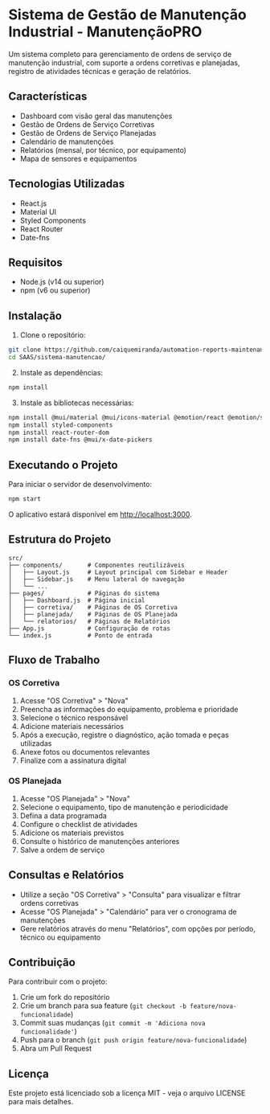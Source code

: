 # Sistema de Gestão de Manutenção Industrial - ManutençãoPRO

Um sistema completo para gerenciamento de ordens de serviço de manutenção industrial, com suporte a ordens corretivas e planejadas, registro de atividades técnicas e geração de relatórios.

## Características

- Dashboard com visão geral das manutenções
- Gestão de Ordens de Serviço Corretivas
- Gestão de Ordens de Serviço Planejadas
- Calendário de manutenções
- Relatórios (mensal, por técnico, por equipamento)
- Mapa de sensores e equipamentos

## Tecnologias Utilizadas

- React.js
- Material UI
- Styled Components
- React Router
- Date-fns

## Requisitos

- Node.js (v14 ou superior)
- npm (v6 ou superior)

## Instalação

1. Clone o repositório:

```bash
git clone https://github.com/caiquemiranda/automation-reports-maintenance
cd SAAS/sistema-manutencao/
```

2. Instale as dependências:

```bash
npm install
```

3. Instale as bibliotecas necessárias:

```bash
npm install @mui/material @mui/icons-material @emotion/react @emotion/styled
npm install styled-components
npm install react-router-dom
npm install date-fns @mui/x-date-pickers
```

## Executando o Projeto

Para iniciar o servidor de desenvolvimento:

```bash
npm start
```

O aplicativo estará disponível em [http://localhost:3000](http://localhost:3000).

## Estrutura do Projeto

```
src/
├── components/       # Componentes reutilizáveis
│   ├── Layout.js     # Layout principal com Sidebar e Header
│   ├── Sidebar.js    # Menu lateral de navegação
│   └── ...
├── pages/            # Páginas do sistema
│   ├── Dashboard.js  # Página inicial
│   ├── corretiva/    # Páginas de OS Corretiva
│   ├── planejada/    # Páginas de OS Planejada
│   └── relatorios/   # Páginas de Relatórios
├── App.js            # Configuração de rotas
└── index.js          # Ponto de entrada
```

## Fluxo de Trabalho

### OS Corretiva

1. Acesse "OS Corretiva" > "Nova"
2. Preencha as informações do equipamento, problema e prioridade
3. Selecione o técnico responsável
4. Adicione materiais necessários
5. Após a execução, registre o diagnóstico, ação tomada e peças utilizadas
6. Anexe fotos ou documentos relevantes
7. Finalize com a assinatura digital

### OS Planejada

1. Acesse "OS Planejada" > "Nova"
2. Selecione o equipamento, tipo de manutenção e periodicidade
3. Defina a data programada
4. Configure o checklist de atividades
5. Adicione os materiais previstos
6. Consulte o histórico de manutenções anteriores
7. Salve a ordem de serviço

## Consultas e Relatórios

- Utilize a seção "OS Corretiva" > "Consulta" para visualizar e filtrar ordens corretivas
- Acesse "OS Planejada" > "Calendário" para ver o cronograma de manutenções
- Gere relatórios através do menu "Relatórios", com opções por período, técnico ou equipamento

## Contribuição

Para contribuir com o projeto:

1. Crie um fork do repositório
2. Crie um branch para sua feature (`git checkout -b feature/nova-funcionalidade`)
3. Commit suas mudanças (`git commit -m 'Adiciona nova funcionalidade'`)
4. Push para o branch (`git push origin feature/nova-funcionalidade`)
5. Abra um Pull Request

## Licença

Este projeto está licenciado sob a licença MIT - veja o arquivo LICENSE para mais detalhes.
